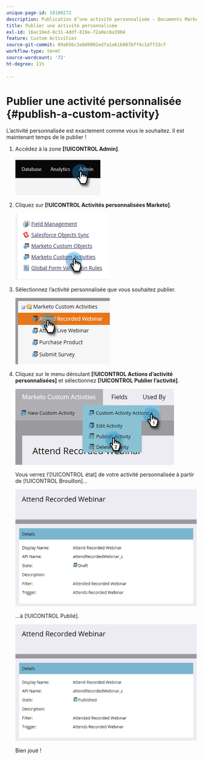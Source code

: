```yaml
---
unique-page-id: 10100272
description: Publication d’une activité personnalisée - Documents Marketo - Documentation du produit
title: Publier une activité personnalisée
exl-id: 16ac19ed-8c31-4ddf-819e-72a0ec8a3904
feature: Custom Activities
source-git-commit: 09a656c3a0d0002edfa1a61b987bff4c1dff33cf
workflow-type: tm+mt
source-wordcount: '72'
ht-degree: 11%

---
```


# Publier une activité personnalisée {#publish-a-custom-activity}

L’activité personnalisée est exactement comme vous le souhaitez. Il est maintenant temps de le publier !

1. Accédez à la zone **[!UICONTROL Admin]**.

   ![](assets/publish-a-custom-activity-1.png)

1. Cliquez sur **[!UICONTROL Activités personnalisées Marketo]**.

   ![](assets/publish-a-custom-activity-2.png)

1. Sélectionnez l’activité personnalisée que vous souhaitez publier.

   ![](assets/publish-a-custom-activity-3.png)

1. Cliquez sur le menu déroulant **[!UICONTROL Actions d’activité personnalisées]** et sélectionnez **[!UICONTROL Publier l’activité]**.

   ![](assets/publish-a-custom-activity-4.png)

   Vous verrez l’[!UICONTROL état] de votre activité personnalisée à partir de [!UICONTROL Brouillon]...

   ![](assets/publish-a-custom-activity-5.png)

   ...à [!UICONTROL Publié].

   ![](assets/publish-a-custom-activity-6.png)

   Bien joué !
